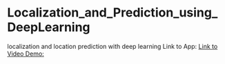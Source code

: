 # Localization_and_Prediction_using_DeepLearning
localization and location prediction with deep learning
Link to App: <a href='https://github.com/mkmagaya/Localization_and_Prediction_using_DeepLearning'>
Link to Video Demo: <a href='https://github.com/mkmagaya/Localization_and_Prediction_using_DeepLearning'>


